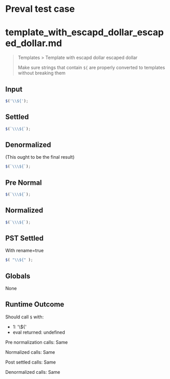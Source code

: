 # Preval test case

# template_with_escapd_dollar_escaped_dollar.md

> Templates > Template with escapd dollar escaped dollar
>
> Make sure strings that contain `${` are properly converted to templates without breaking them

## Input

`````js filename=intro
$('\\${');
`````

## Settled


`````js filename=intro
$(`\\\${`);
`````

## Denormalized
(This ought to be the final result)

`````js filename=intro
$(`\\\${`);
`````

## Pre Normal


`````js filename=intro
$(`\\\${`);
`````

## Normalized


`````js filename=intro
$(`\\\${`);
`````

## PST Settled
With rename=true

`````js filename=intro
$( "\\${" );
`````

## Globals

None

## Runtime Outcome

Should call `$` with:
 - 1: '\\${'
 - eval returned: undefined

Pre normalization calls: Same

Normalized calls: Same

Post settled calls: Same

Denormalized calls: Same
